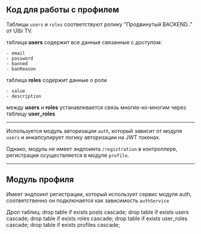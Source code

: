 ## Код для работы с профилем

Таблицы `users` и `roles` соответствуют ролику "Продвинутый BACKEND.." от Ulbi TV.

таблица **users** содержит все данные связанные с доступом:

    - email
    - password
    - banned
    - banReason

таблица **roles** содержит данные о роли

    - value
    - description

между **users** и **roles** устанавливается связь многие-ко-многим через таблицу **user_roles**

---
Используется модуль авторизации `auth`, который зависит от модуля `users` и инкапсулирует логику авторизации на JWT токенах.

Однако, модуль не имеет эндпоинта `/registration` в контроллере, регистрация осуществляется в модуле `profile`.

---
## Модуль профиля

Имеет эндпоинт регистрации, который использует сервис модуля auth, соответственно он подключается как зависимость `authService`


Дроп таблиц:
drop table if exists posts cascade;
drop table if exists users cascade;
drop table if exists roles cascade;
drop table if exists user_roles cascade;
drop table if exists profiles cascade;


